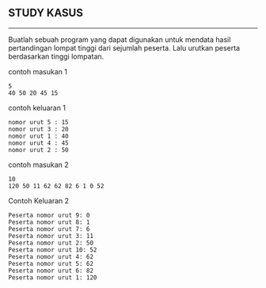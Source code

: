 ## **STUDY KASUS**
___


 Buatlah sebuah program yang dapat digunakan untuk mendata hasil pertandingan lompat tinggi dari sejumlah peserta. Lalu urutkan peserta berdasarkan tinggi lompatan.

 contoh masukan 1
 ```
 5
 40 50 20 45 15
 ```
contoh keluaran 1
```
nomor urut 5 : 15
nomor urut 3 : 20
nomor urut 1 : 40
nomor urut 4 : 45
nomor urut 2 : 50
```

contoh masukan 2
```
10
120 50 11 62 62 82 6 1 0 52
```
Contoh Keluaran 2 
```
Peserta nomor urut 9: 0
Peserta nomor urut 8: 1
Peserta nomor urut 7: 6
Peserta nomor urut 3: 11
Peserta nomor urut 2: 50
Peserta nomor urut 10: 52
Peserta nomor urut 4: 62
Peserta nomor urut 5: 62
Peserta nomor urut 6: 82
Peserta nomor urut 1: 120
```


 